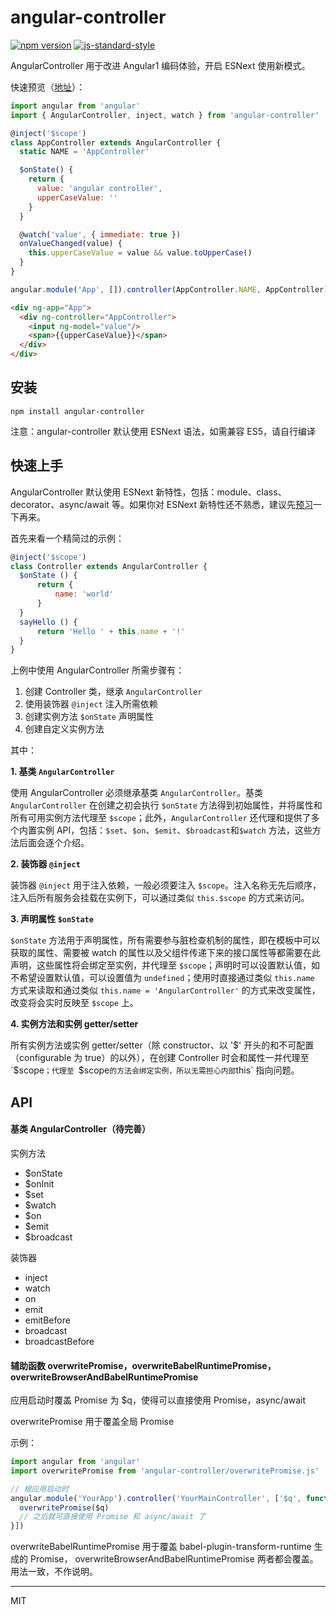 # angular-controller

[![npm version](https://badge.fury.io/js/angular-controller.svg)](https://badge.fury.io/js/angular-controller)
[![js-standard-style](https://img.shields.io/badge/code%20style-standard-brightgreen.svg)](http://standardjs.com)

AngularController 用于改进 Angular1 编码体验，开启 ESNext 使用新模式。

快速预览（[地址](https://stackblitz.com/edit/angular-controller)）：

```javascript
import angular from 'angular'
import { AngularController, inject, watch } from 'angular-controller'

@inject('$scope')
class AppController extends AngularController {
  static NAME = 'AppController'

  $onState() {
    return {
      value: 'angular controller',
      upperCaseValue: ''
    }
  }

  @watch('value', { immediate: true })
  onValueChanged(value) {
    this.upperCaseValue = value && value.toUpperCase()
  }
}

angular.module('App', []).controller(AppController.NAME, AppController)
```

```html
<div ng-app="App">
  <div ng-controller="AppController">
    <input ng-model="value"/>
    <span>{{upperCaseValue}}</span>
  </div>
</div>
```

## 安装

```shell
npm install angular-controller
```

注意：angular-controller 默认使用 ESNext 语法，如需兼容 ES5，请自行编译

## 快速上手

AngularController 默认使用 ESNext 新特性，包括：module、class、decorator、async/await 等。如果你对 ESNext 新特性还不熟悉，建议先[预习](http://es6.ruanyifeng.com/)一下再来。

首先来看一个精简过的示例：

```javascript
@inject('$scope')
class Controller extends AngularController {
  $onState () {
      return {
          name: 'world'
      }
  }
  sayHello () {
      return 'Hello ' + this.name + '!'
  }
}
```

上例中使用 AngularController 所需步骤有：

1. 创建 Controller 类，继承 `AngularController`
2. 使用装饰器 `@inject` 注入所需依赖
3. 创建实例方法 `$onState` 声明属性
4. 创建自定义实例方法

其中：

**1. 基类 `AngularController`**

使用 AngularController 必须继承基类 `AngularController`。基类 `AngularController` 在创建之初会执行 `$onState` 方法得到初始属性，并将属性和所有可用实例方法代理至 `$scope`；此外，`AngularController` 还代理和提供了多个内置实例 API，包括：`$set`、`$on`、`$emit`、`$broadcast`和`$watch` 方法，这些方法后面会逐个介绍。

**2. 装饰器 `@inject`**

装饰器 `@inject` 用于注入依赖，一般必须要注入 `$scope`。注入名称无先后顺序，注入后所有服务会挂载在实例下，可以通过类似 `this.$scope` 的方式来访问。

**3. 声明属性 `$onState`**

`$onState` 方法用于声明属性，所有需要参与脏检查机制的属性，即在模板中可以获取的属性、需要被 watch 的属性以及父组件传递下来的接口属性等都需要在此声明，这些属性将会绑定至实例，并代理至 `$scope`；声明时可以设置默认值，如不希望设置默认值，可以设置值为 `undefined`；使用时直接通过类似 `this.name` 方式来读取和通过类似 `this.name = 'AngularController'` 的方式来改变属性，改变将会实时反映至 `$scope` 上。

**4. 实例方法和实例 getter/setter**

所有实例方法或实例 getter/setter（除 constructor、以 '$' 开头的和不可配置（configurable 为 true）的以外），在创建 Controller 时会和属性一并代理至 `$scope`；代理至 `$scope` 的方法会绑定实例，所以无需担心内部 `this` 指向问题。


## API

#### 基类 AngularController（待完善）

实例方法

- $onState
- $onInit
- $set
- $watch
- $on
- $emit
- $broadcast

装饰器

- inject
- watch
- on
- emit
- emitBefore
- broadcast
- broadcastBefore

#### 辅助函数 overwritePromise，overwriteBabelRuntimePromise，overwriteBrowserAndBabelRuntimePromise

应用启动时覆盖 Promise 为 $q，使得可以直接使用 Promise，async/await

overwritePromise 用于覆盖全局 Promise

示例：

```javascript
import angular from 'angular'
import overwritePromise from 'angular-controller/overwritePromise.js'

// 根应用启动时
angular.module('YourApp').controller('YourMainController', ['$q', function ($q) {
  overwritePromise($q)
  // 之后就可直接使用 Promise 和 async/await 了
}])
```

overwriteBabelRuntimePromise 用于覆盖 babel-plugin-transform-runtime 生成的 Promise， overwriteBrowserAndBabelRuntimePromise 两者都会覆盖。用法一致，不作说明。

***

MIT
